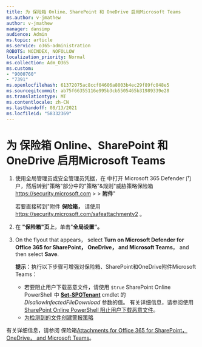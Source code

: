 ```yaml
---
title: 为 保险箱 Online、SharePoint 和 OneDrive 启用Microsoft Teams
ms.author: v-jmathew
author: v-jmathew
manager: dansimp
audience: Admin
ms.topic: article
ms.service: o365-administration
ROBOTS: NOINDEX, NOFOLLOW
localization_priority: Normal
ms.collection: Adm_O365
ms.custom:
- "9000760"
- "7391"
ms.openlocfilehash: 61372075ac8ccf04606a8003b4ec29f89fc048e5
ms.sourcegitcommit: ab75f66355116e995b3cb5505465b31989339e28
ms.translationtype: MT
ms.contentlocale: zh-CN
ms.lasthandoff: 08/13/2021
ms.locfileid: "58332369"
---
```

# <a name="enable-safe-attachments-for-sharepoint-online-onedrive-and-microsoft-teams"></a>为 保险箱 Online、SharePoint 和 OneDrive 启用Microsoft Teams

1. 使用全局管理员或安全管理员凭据，在 中打开 Microsoft 365 Defender 门户，然后转到"策略"部分中的"策略"&规则"威胁策略保险箱 <https://security.microsoft.com>  \>  \> **附件**" 

   若要直接转到"附件 **保险箱，** 请使用 <https://security.microsoft.com/safeattachmentv2> 。

2. 在 **"保险箱"页上**，单击"**全局设置"。**
3. On the flyout that appears， select **Turn on Microsoft Defender for Office 365 for SharePoint， OneDrive， and Microsoft Teams**， and then select **Save**.

    **提示**：执行以下步骤可增强对保险箱、SharePoint和OneDrive附件Microsoft Teams：
    - 若要阻止用户下载恶意文件，请使用 `$true` SharePoint Online PowerShell 中 **[Set-SPOTenant](https://docs.microsoft.com/powershell/module/sharepoint-online/Set-SPOTenant)** cmdlet 的 *DisallowInfectedFileDownload* 参数的值。 有关详细信息，请参阅使用[SharePoint Online PowerShell 阻止用户下载恶意文件](https://docs.microsoft.com/microsoft-365/security/office-365-security/turn-on-mdo-for-spo-odb-and-teams#step-2-recommended-use-sharepoint-online-powershell-to-prevent-users-from-downloading-malicious-files)。
    - [为检测到的文件创建警报策略](https://docs.microsoft.com/microsoft-365/security/office-365-security/turn-on-mdo-for-spo-odb-and-teams#step-3-recommended-use-the-microsoft-365-defender-portal-to-create-an-alert-policy-for-detected-files)

有关详细信息，请参阅 保险箱[Attachments for Office 365 for SharePoint， OneDrive， and Microsoft Teams](https://go.microsoft.com/fwlink/?linkid=2092041)。
